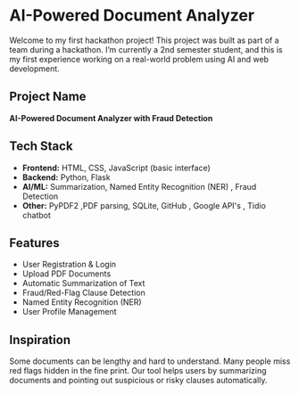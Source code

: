 # AI-Powered Document Analyzer

Welcome to my first hackathon project!  This project was built as part of a team during a hackathon. I’m currently a 2nd semester student, and this is my first experience working on a real-world problem using AI and web development.

##  Project Name
**AI-Powered Document Analyzer with Fraud Detection**

## Tech Stack
- **Frontend:** HTML, CSS, JavaScript (basic interface)
- **Backend:** Python, Flask
- **AI/ML:** Summarization, Named Entity Recognition (NER) , Fraud Detection
- **Other:** PyPDF2 ,PDF parsing, SQLite, GitHub , Google API's , Tidio chatbot

## Features
-  User Registration & Login
-  Upload PDF Documents
-  Automatic Summarization of Text
-  Fraud/Red-Flag Clause Detection
-  Named Entity Recognition (NER)
-  User Profile Management

##  Inspiration
Some documents can be lengthy and hard to understand. Many people miss red flags hidden in the fine print. Our tool helps users by summarizing documents and pointing out suspicious or risky clauses automatically.

